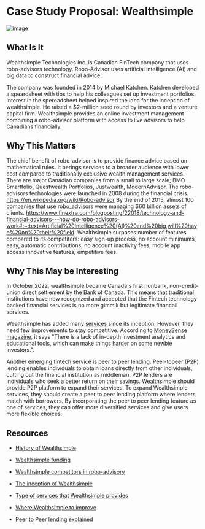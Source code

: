 # Case Study Proposal: Wealthsimple
![image](Robo-Advisor-1.jpeg)

## What Is It
Wealthsimple Technologies Inc. is Canadian FinTech company that uses robo-advisors technology. Robo-Advisor uses artificial intelligence (AI) and big data to construct financial advice. 

The company was founded in 2014 by Michael Katchen. Katchen developed a speardsheet with tips to help his colleagues set up investment portfolios. Interest in the spereadsheet helped inspired the idea for the inception of wealthsimple. He raised a $2-million seed round by investors and a venture capital firm. 
Wealthsimple provides an online investment management combining a robo-advisor platform with access to live advisors to help Canadians financially. 

## Why This Matters
The chief benefit of robo-advisor is to provide finance advice based on mathematical rules. It berings services to a broader audience with lower cost compared to traditionally exclusive wealth management services. There are major Canadian companies from a small to large scale; BMO Smartfolio, Questwealth Portfolios, Justwealth, ModernAdvisor. 
The robo-advisors technologies were launched in 2008 during the financial crisis. https://en.wikipedia.org/wiki/Robo-advisor
By the end of 2015, almost 100 companies that use robo_advisors were managing $60 billion assets of clients. 
https://www.finextra.com/blogposting/22018/technology-and-financial-advisors---how-do-robo-advisors-work#:~:text=Artificial%20Intelligence%20(AI)%20and%20big,will%20have%20on%20their%20field.
Wealthsimple surpases number of features compared to its competiters: easy sign-up process, no account minimums, easy, automatic contributions, no account inactivity fees, mobile app access innovative features, empetitive fees. 
 

## Why This May be Interesting
In October 2022, wealthsimple became Canada's first nonbank, non-credit-union direct settlement by the Bank of Canada. 
This means that traditional institutions have now recognized and accepted that the Fintech technology backed financial services is no more gimmik but legitimate financail services. 

Wealthsimple has added many [services](https://www.wealthrocket.com/investing/wealthsimple-review/) since its inception. However, they need few improvements to stay competitive. According to [MoneySense magazine](https://www.moneysense.ca/save/investing/wealthsimple-trade-review/), it says "There is a lack of in-depth investment analytics and educational tools, which can make things harder on some newbie investors.". 


Another emerging fintech service is peer to peer lending. Peer-topeer (P2P) lending enables individuals to obtain loans directly from other individuals, cutting out the financial institution as middleman. P2P lenders are individuals who seek a better return on their savings. Wealthsimple should provide P2P platform to expand their services. 
To expand Wealthsimple services, they should create a peer to peer lending platform where lenders match with borrowers. By incorporating the peer to peer lending feature as one of services, they can offer more diversified services and give users more flexible choices. 

## Resources

* [History of Wealthsimple](https://en.wikipedia.org/wiki/Wealthsimple#:~:text=Wealthsimple%20Inc.%20is%20a%20Canadian,billion%20in%20assets%20under%20management.)

* [Wealthsimple funding](https://www.crunchbase.com/organization/wealthsimple/company_financials)

* [Wealthsimple competitors in robo-advisory](https://cointelegraph.com/news/national-bank-of-canada-pilots-blockchain-to-combat-complex-processes)

* [The inception of Wealthsimple](https://en.wikipedia.org/wiki/Wealthsimple#:~:text=Wealthsimple%20Inc.%20is%20a%20Canadian,billion%20in%20assets%20under%20management.)

* [Type of services that Wealthsimple provides](https://www.wealthrocket.com/investing/wealthsimple-review/)

* [Where Wealthsimple to improve](https://www.moneysense.ca/save/investing/wealthsimple-trade-review/)

* [Peer to Peer lending explained](https://www.investopedia.com/terms/p/peer-to-peer-lending.asp)

